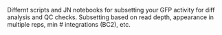 Differnt scripts and JN notebooks for subsetting your GFP activity for diff analysis and QC checks. Subsetting based on read depth, appearance in multiple reps, min # integrations (BC2), etc. 
